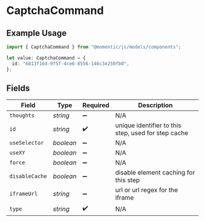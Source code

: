 # CaptchaCommand

## Example Usage

```typescript
import { CaptchaCommand } from "@momentic/js/models/components";

let value: CaptchaCommand = {
  id: "6813f16d-9f5f-4ce6-8556-146c3e250fb0",
};
```

## Fields

| Field                                               | Type                                                | Required                                            | Description                                         |
| --------------------------------------------------- | --------------------------------------------------- | --------------------------------------------------- | --------------------------------------------------- |
| `thoughts`                                          | *string*                                            | :heavy_minus_sign:                                  | N/A                                                 |
| `id`                                                | *string*                                            | :heavy_check_mark:                                  | unique identifier to this step, used for step cache |
| `useSelector`                                       | *boolean*                                           | :heavy_minus_sign:                                  | N/A                                                 |
| `useXY`                                             | *boolean*                                           | :heavy_minus_sign:                                  | N/A                                                 |
| `force`                                             | *boolean*                                           | :heavy_minus_sign:                                  | N/A                                                 |
| `disableCache`                                      | *boolean*                                           | :heavy_minus_sign:                                  | disable element caching for this step               |
| `iframeUrl`                                         | *string*                                            | :heavy_minus_sign:                                  | url or url regex for the iframe                     |
| `type`                                              | *string*                                            | :heavy_check_mark:                                  | N/A                                                 |